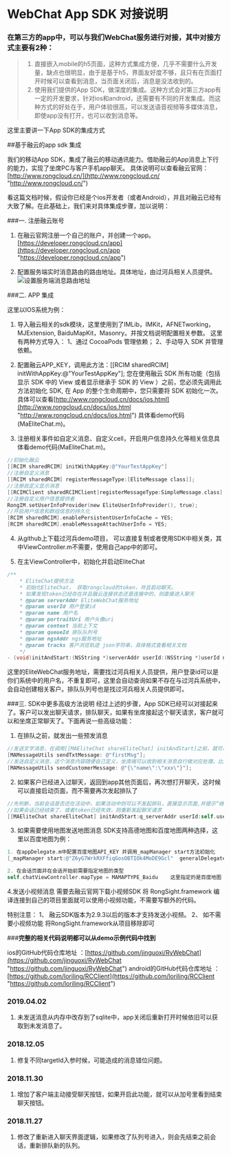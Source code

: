 # WebChat App SDK 对接说明 #

### 在第三方的app中，可以与我们WebChat服务进行对接，其中对接方式主要有2种：
> 1. 直接嵌入mobile的h5页面，这种方式集成方便，几乎不需要什么开发量，缺点也很明显，由于是基于h5，界面友好度不够，且只有在页面打开时候可以查看到消息，当页面关闭后，消息是没法收到的。
> 2. 使用我们提供的App SDK，做深度的集成。这种方式会对第三方app有一定的开发要求，针对ios和android，还需要有不同的开发集成。而这种方式的好处在于，用户体验很高，可以发送语音视频等多媒体消息，即使app没有打开，也可以收到消息等。

这里主要讲一下App SDK的集成方式


##基于融云的app sdk 集成

我们的移动App SDK，集成了融云的移动通讯能力。借助融云的App消息上下行的能力，实现了坐席PC与客户手机app聊天。
具体说明可以查看融云官网：[http://www.rongcloud.cn/](http://www.rongcloud.cn/ "http://www.rongcloud.cn/")

看这篇文档时候，假设你已经是个ios开发者（或者Android），并且对融云已经有大致了解。在此基础上，我们来对具体集成步骤，加以说明：

###一. 注册融云账号

1. 在融云官网注册一个自己的账户，并创建一个app。[https://developer.rongcloud.cn/app](https://developer.rongcloud.cn/app "https://developer.rongcloud.cn/app")

2. 配置服务端实时消息路由的路由地址。具体地址，由过河兵相关人员提供。
![设置服务端消息路由地址](images/webchat-sdk-guide/2.png)

###二. APP 集成

这里以IOS系统为例：

1. 导入融云相关的sdk模块，这里使用到了IMLib，IMKit，AFNETworking，MJExtension, BaiduMapKit，Masonry。并按文档说明配置相关参数。  这里有两种方式导入： 1、通过 CocoaPods 管理依赖； 2、手动导入 SDK 并管理依赖。

2. 配置融云APP_KEY，调用此方法：[[RCIM sharedRCIM] initWithAppKey:@"YourTestAppKey"]; 您在使用融云 SDK 所有功能（包括显示 SDK 中的 View 或者显示继承于 SDK 的 View ）之前，您必须先调用此方法初始化 SDK, 在 App 的整个生命周期中，您只需要将 SDK 初始化一次。具体可以查看[http://www.rongcloud.cn/docs/ios.html](http://www.rongcloud.cn/docs/ios.html "http://www.rongcloud.cn/docs/ios.html") 具体看demo代码(MaEliteChat.m)。

3. 注册相关事件如自定义消息、自定义cell，开启用户信息持久化等相关信息具体看demo代码(MaEliteChat.m)。
```objective-c
//初始化融云
[[RCIM sharedRCIM] initWithAppKey:@"YourTestAppKey"]
//注册自定义消息
[[RCIM sharedRCIM] registerMessageType:[EliteMessage class]];
//注册自定义显示消息
[[RCIMClient sharedRCIMClient]registerMessageType:SimpleMessage.class];
//注册自定义用户信息提供者
RongIM.setUserInfoProvider(new EliteUserInfoProvider(), true);
//开启用户信息和群组信息的持久化
[RCIM sharedRCIM].enablePersistentUserInfoCache = YES;
[RCIM sharedRCIM].enableMessageAttachUserInfo = YES;
```	

4. 从github上下载过河兵demo项目， 可以直接复制或者使用SDK中相关类，其中ViewController.m不需要，使用自己app中的即可。

5. 在主ViewController中，初始化并启动EliteChat
```objective-c
/**
    * EliteChat提供方法
    * 初始化EliteChat， 获取rongcloud的token，并且启动聊天。
    * 如果发现token已经存在并且融云连接状态还是连接中的，则直接进入聊天
    * @param serverAddr EliteWebChat服务地址
    * @param userId 用户登录id
    * @param name 用户名
    * @param portraitUri 用户头像uri
    * @param context 当前上下文
    * @param queueId 排队队列号
    * @param ngsAddr ngs服务地址
    * @param tracks 客户浏览轨迹 json字符串，具体格式查看相关文档
    */
- (void)initAndStart:(NSString *)serverAddr userId:(NSString *)userId name:(NSString *)name portraitUri:(NSString *)portraitUri chatTargetId:(NSString *)chatTargetId queueId:(int)queueId ngsAddr:(NSString *)ngsAddr tracks:(NSString *)tracks complete:(void (^)(BOOL result))complete
```
这里的EliteWebChat服务地址，需要找过河兵相关人员提供，用户登录id可以是你们系统中的用户名，不重复即可，这里会自动查询如果不存在与过河兵系统中，会自动创建相关客户。排队队列号也是找过河兵相关人员提供即可。

###三. SDK中更多高级方法说明
经过上述的步骤，App SDK已经可以对接起来了。客户可以发出聊天请求，排队聊天，如果有坐席接起这个聊天请求，客户就可以和坐席正常聊天了。下面再说一些高级功能：

1. 在排队之前，就发出一些预发消息
```objective-c
//发送文字消息，在调用[[MAEliteChat shareEliteChat] initAndStart]之前，就可以调用此方法，之后一旦聊天建立起来后，这个预发消息会自动发出。
[MAMessageUtils sendTxtMessage: @"firstMsg"];
//发送自定义消息，这个消息内容随便自己定义，坐席端可以收到相关消息自行做对应处理。比如这里发送一个商品信息的json字符串。坐席端可以收到后显示出对应的商品信息。
[MAMessageUtils sendCustomerMessage: @"{\"name\":\"xxx\"}"];
```

2. 如果客户已经进入过聊天，返回到app其他页面后，再次想打开聊天，这时候可以直接启动页面，而不需要再次发起排队了
```objective-c
//先判断，当前会话是否还在活动中，如果活动中则可以不发起排队，直接显示页面,并提示“继续之前的会话”
//如果会话已经结束了，或者token已经失效，则重新发起聊天请求
[[MAEliteChat shareEliteChat] initAndStart:q_serverAddr userId:self.userId.text name:self.userName.text portraitUri:h_uri chatTargetId:@"1919" queueId:parseQueueId ngsAddr:nil tracks:@"web" complete:^(BOOL result);
```

3. 如果需要使用地图发送地图消息
SDK支持高德地图和百度地图两种选择，这里以百度地图为例：
```objective-c
1. 在appDelegate.m中配置百度地图API_KEY 并调用_mapManager start方法初始化
[_mapManager start:@"Z6yG7WrkRXFfiqGosOBTIOk4MoDE9Gcl"  generalDelegate:self];

2. 在会话页面并在会话开始前需要指定地图的类型
self.chatViewController.mapType = MAMAPTYPE_Baidu    这里指定的是百度地图   高徳为： MAMAPTYPE_Gaode  
```
4.发送小视频消息
需要去融云官网下载小视频SDK 将 RongSight.framework 编译连接到自己的项目里面就可以使用小视频功能，不需要写额外的代码。

特别注意：
    1、 融云SDK版本为2.9.3以后的版本才支持发送小视频。
	2、 如不需要小视频功能 将RongSight.framework从项目移除即可
	

###**完整的相关代码说明都可以从demo示例代码中找到**

ios的GitHub代码仓库地址 ：[https://github.com/jinguoxi/RyWebChat](https://github.com/jinguoxi/RyWebChat "https://github.com/jinguoxi/RyWebChat")
android的GitHub代码仓库地址 ：[https://github.com/loriling/RCClient](https://github.com/loriling/RCClient "https://github.com/loriling/RCClient")


### 2019.04.02
1. 未发送消息从内存中改存到了sqlite中，app关闭后重新打开时候依旧可以获取到未发消息了。

### 2018.12.05
1. 修复不同targetId入参时候，可能造成的消息错位问题。

### 2018.11.30
1. 增加了客户端主动接受聊天按钮，如果开启此功能，就可以从加号里看到结束聊天按钮。

### 2018.11.27
1. 修改了重新进入聊天界面逻辑，如果修改了队列号进入，则会先结束之前会话，重新排队新的队列。



